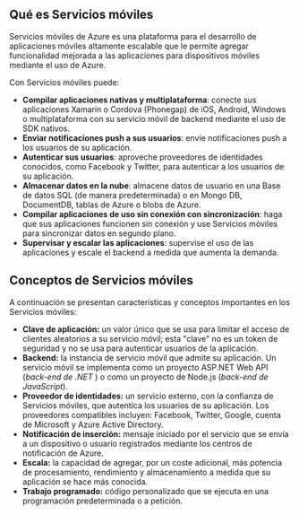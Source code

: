## <a name="what-is"></a>Qué es Servicios móviles

Servicios móviles de Azure es una plataforma para el desarrollo de aplicaciones móviles altamente escalable que le permite agregar funcionalidad mejorada a las aplicaciones para dispositivos móviles mediante el uso de Azure.

Con Servicios móviles puede:

+ **Compilar aplicaciones nativas y multiplataforma**: conecte sus aplicaciones Xamarin o Cordova (Phonegap) de iOS, Android, Windows o multiplataforma con su servicio móvil de backend mediante el uso de SDK nativos.  
+ **Enviar notificaciones push a sus usuarios**: envíe notificaciones push a los usuarios de su aplicación.
+ **Autenticar sus usuarios**: aproveche proveedores de identidades conocidos, como Facebook y Twitter, para autenticar a los usuarios de su aplicación.
+ **Almacenar datos en la nube**: almacene datos de usuario en una Base de datos SQL (de manera predeterminada) o en Mongo DB, DocumentDB, tablas de Azure o blobs de Azure. 
+ **Compilar aplicaciones de uso sin conexión con sincronización**: haga que sus aplicaciones funcionen sin conexión y use Servicios móviles para sincronizar datos en segundo plano.
+ **Supervisar y escalar las aplicaciones**: supervise el uso de las aplicaciones y escale el backend a medida que aumenta la demanda. 

## <a name="concepts"> </a>Conceptos de Servicios móviles

A continuación se presentan características y conceptos importantes en los Servicios móviles:

+ **Clave de aplicación:** un valor único que se usa para limitar el acceso de clientes aleatorios a su servicio móvil; esta "clave" no es un token de seguridad y no se usa para autenticar usuarios de la aplicación.    
+ **Backend:** la instancia de servicio móvil que admite su aplicación. Un servicio móvil se implementa como un proyecto ASP.NET Web API (*back-end de .NET* ) o como un proyecto de Node.js (*back-end de JavaScript*).
+ **Proveedor de identidades:** un servicio externo, con la confianza de Servicios móviles, que autentica los usuarios de su aplicación. Los proveedores compatibles incluyen: Facebook, Twitter, Google, cuenta de Microsoft y Azure Active Directory. 
+ **Notificación de inserción:** mensaje iniciado por el servicio que se envía a un dispositivo o usuario registrados mediante los centros de notificación de Azure.
+ **Escala:** la capacidad de agregar, por un coste adicional, más potencia de procesamiento, rendimiento y almacenamiento a medida que su aplicación se hace más conocida.
+ **Trabajo programado:** código personalizado que se ejecuta en una programación predeterminada o a petición.

<!---HONumber=July15_HO2-->